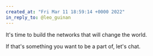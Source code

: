 ```yaml
---
created_at: "Fri Mar 11 18:59:14 +0000 2022"
in_reply_to: @leo_guinan
---
```


It's time to build the networks that will change the world.

If that's something you want to be a part of, let's chat.